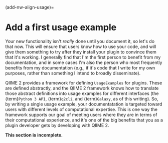 (add-nw-align-usage)=
# Add a first usage example

Your new functionality isn't *really* done until you document it, so let's do that now.
This will ensure that users know how to use your code, and will give them something to try after they install your plugin to convince them that it's working.
I generally find that I'm the first person to benefit from my documentation, and in some cases I'm also the person who most frequently benefits from my documentation (e.g., if it's code that I write for my own purposes, rather than something I intend to broadly disseminate).

QIIME 2 provides a framework for defining `UsageExamples` for plugins.
These are defined abstractly, and the QIIME 2 framework knows how to translate those abstract definitions into usage examples for different interfaces (the {term}`Python 3 API`, {term}`q2cli`, and {term}`Galaxy`, as of this writing).
So, by writing a single usage example, your documentatation is targeted toward users with different levels of computational expertise.
This is one way the framework supports our goal of meeting users where they are in terms of their computational experience, and it's one of the big benefits that you as a plugin developer gets by developing with QIIME 2.

**This section is incomplete.**